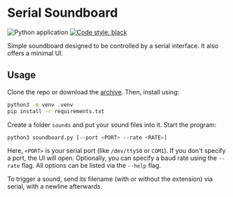 # Serial Soundboard

![Python application](https://github.com/krmax44/serial-soundboard/workflows/Python%20application/badge.svg)
[![Code style: black](https://img.shields.io/badge/code%20style-black-000000.svg)](https://github.com/psf/black)

Simple soundboard designed to be controlled by a serial interface. It also offers a minimal UI.

## Usage

Clone the repo or download the [archive](https://github.com/krmax44/serial-soundboard/archive/main.zip). Then, install using:

```bash
python3 -m venv .venv
pip install -r requirements.txt
```

Create a folder `sounds` and put your sound files into it. Start the program:

```bash
python3 soundboard.py [--port <PORT> --rate <RATE>]
```

Here, `<PORT>` is your serial port (like `/dev/ttyS0` or `COM1`). If you don't specify a port, the UI will open. Optionally, you can specify a baud rate using the `--rate` flag. All options can be listed via the `--help` flag.

To trigger a sound, send its filename (with or without the extension) via serial, with a newline afterwards.

